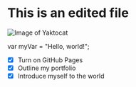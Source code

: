 # This is an edited file
![Image of Yaktocat](https://octodex.github.com/images/yaktocat.png)


var myVar = "Hello, world!";

- [x] Turn on GitHub Pages
- [x] Outline my portfolio
- [x] Introduce myself to the world
